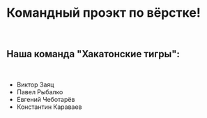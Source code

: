 <h1>Командный проэкт по вёрстке!</h1> </br>
<h2>Наша команда "Хакатонские тигры":</h2> </br>
<ul>
	<li>Виктор Заяц</li>
	<li>Павел Рыбалко</li>
	<li>Евгений Чеботарёв</li>
	<li>Константин Караваев</li>
</ul>
